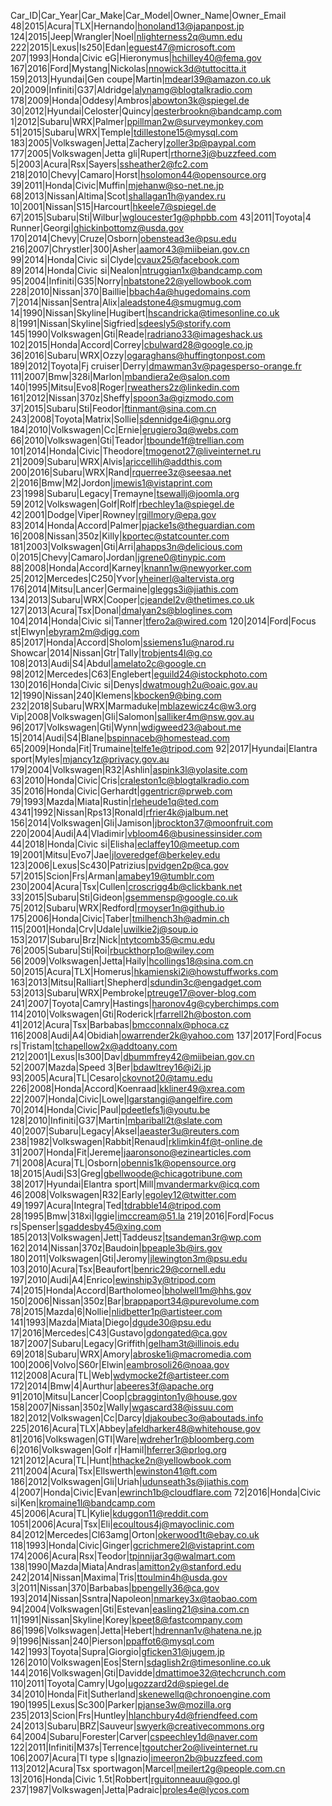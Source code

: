 Car_ID|Car_Year|Car_Make|Car_Model|Owner_Name|Owner_Email
48|2015|Acura|TLX|Hernando|honoland13@japanpost.jp
124|2015|Jeep|Wrangler|Noel|nlighterness2q@umn.edu
222|2015|Lexus|Is250|Edan|eguest47@microsoft.com
207|1993|Honda|Civic eG|Hieronymus|hchilley40@fema.gov
167|2016|Ford|Mystang|Nickolas|nnowick3d@tuttocitta.it
159|2013|Hyundai|Gen coupe|Martin|mdearl39@amazon.co.uk
20|2009|Infiniti|G37|Aldridge|alynamg@blogtalkradio.com
178|2009|Honda|Oddesy|Ambros|abowton3k@spiegel.de
30|2012|Hyundai|Celoster|Quincy|qesterbrookn@bandcamp.com
1|2012|Subaru|WRX|Palmer|ppillman2w@surveymonkey.com
51|2015|Subaru|WRX|Temple|tdillestone15@mysql.com
183|2005|Volkswagen|Jetta|Zachery|zoller3p@paypal.com
177|2005|Volkswagen|Jetta gli|Rupert|rthorne3j@buzzfeed.com
5|2003|Acura|Rsx|Sayers|ssheather2@fc2.com
218|2010|Chevy|Camaro|Horst|hsolomon44@opensource.org
39|2011|Honda|Civic|Muffin|mjehanw@so-net.ne.jp
68|2013|Nissan|Altima|Scot|shallagan1h@yandex.ru
10|2001|Nissan|S15|Harcourt|hkeele7@spiegel.de
67|2015|Subaru|Sti|Wilbur|wgloucester1g@phpbb.com
43|2011|Toyota|4 Runner|Georgi|ghickinbottomz@usda.gov
170|2014|Chevy|Cruze|Osborn|obenstead3e@psu.edu
216|2007|Chrystler|300|Asher|aamor43@miibeian.gov.cn
99|2014|Honda|Civic si|Clyde|cvaux25@facebook.com
89|2014|Honda|Civic si|Nealon|ntruggian1x@bandcamp.com
95|2004|Infiniti|G35|Norry|nbatstone22@yellowbook.com
228|2010|Nissan|370|Baillie|bbach4a@hugedomains.com
7|2014|Nissan|Sentra|Alix|aleadstone4@smugmug.com
14|1990|Nissan|Skyline|Hugibert|hscandricka@timesonline.co.uk
8|1991|Nissan|Skyline|Sigfried|sdeesly5@storify.com
145|1990|Volkswagen|Gti|Reade|radriano33@imageshack.us
102|2015|Honda|Accord|Correy|cbulward28@google.co.jp
36|2016|Subaru|WRX|Ozzy|ogaraghans@huffingtonpost.com
189|2012|Toyota|Fj cruiser|Derry|dmawman3v@pagesperso-orange.fr
111|2007|Bmw|328i|Marlon|mbandiera2e@salon.com
140|1995|Mitsu|Evo8|Roger|rweathers2z@linkedin.com
161|2012|Nissan|370z|Sheffy|spoon3a@gizmodo.com
37|2015|Subaru|Sti|Feodor|ftinmant@sina.com.cn
243|2008|Toyota|Matrix|Sollie|sdennidge4i@gnu.org
184|2010|Volkswagen|Cc|Ernie|erugiero3q@webs.com
66|2010|Volkswagen|Gti|Teador|tbounde1f@trellian.com
101|2014|Honda|Civic|Theodore|tmogenot27@liveinternet.ru
21|2009|Subaru|WRX|Alvis|ariccellih@addthis.com
200|2016|Subaru|WRX|Rand|rquerree3z@seesaa.net
2|2016|Bmw|M2|Jordon|jmewis1@vistaprint.com
23|1998|Subaru|Legacy|Tremayne|tsewallj@joomla.org
59|2012|Volkswagen|Golf|Rolf|rbechley1a@spiegel.de
42|2001|Dodge|Viper|Rowney|rgillmory@epa.gov
83|2014|Honda|Accord|Palmer|pjacke1s@theguardian.com
16|2008|Nissan|350z|Killy|kportec@statcounter.com
181|2003|Volkswagen|Gti|Arri|ahapps3n@delicious.com
0|2015|Chevy|Camaro|Jordan|jgrene0@tinypic.com
88|2008|Honda|Accord|Karney|knann1w@newyorker.com
25|2012|Mercedes|C250|Yvor|yheinerl@altervista.org
176|2014|Mitsu|Lancer|Germaine|gleggs3i@jiathis.com
134|2013|Subaru|WRX|Cooper|cjeandel2v@thetimes.co.uk
127|2013|Acura|Tsx|Donal|dmalyan2s@bloglines.com
104|2014|Honda|Civic si|Tanner|tfero2a@wired.com
120|2014|Ford|Focus st|Elwyn|ebyram2m@digg.com
85|2017|Honda|Accord|Sholom|ssiemens1u@narod.ru
Showcar|2014|Nissan|Gtr|Tally|trobjents4l@g.co
108|2013|Audi|S4|Abdul|amelato2c@google.cn
98|2012|Mercedes|C63|Englebert|eguild24@istockphoto.com
130|2016|Honda|Civic si|Denys|dwatmough2u@oaic.gov.au
12|1990|Nissan|240|Klemens|kbocken9@bing.com
232|2018|Subaru|WRX|Marmaduke|mblazewicz4c@w3.org
Vip|2008|Volkswagen|Gli|Salomon|salliker4m@nsw.gov.au
96|2017|Volkswagen|Gti|Wynn|wdigweed23@about.me
15|2014|Audi|S4|Blane|bspinnaceb@homestead.com
65|2009|Honda|Fit|Trumaine|telfe1e@tripod.com
92|2017|Hyundai|Elantra sport|Myles|mjancy1z@privacy.gov.au
179|2004|Volkswagen|R32|Ashlin|aspink3l@yolasite.com
63|2010|Honda|Civic|Cris|craleston1c@blogtalkradio.com
35|2016|Honda|Civic|Gerhardt|ggentricr@prweb.com
79|1993|Mazda|Miata|Rustin|rleheude1q@ted.com
4341|1992|Nissan|Rps13|Ronald|rfrier4k@jalbum.net
156|2014|Volkswagen|Gli|Jamison|jbrockton37@moonfruit.com
220|2004|Audi|A4|Vladimir|vbloom46@businessinsider.com
44|2018|Honda|Civic si|Elisha|eclaffey10@meetup.com
19|2001|Mitsu|Evo7|Jae|jloveredgef@berkeley.edu
123|2006|Lexus|Sc430|Patrizius|pvidgen2p@ca.gov
57|2015|Scion|Frs|Arman|amabey19@tumblr.com
230|2004|Acura|Tsx|Cullen|croscrigg4b@clickbank.net
33|2015|Subaru|Sti|Gideon|gsemmensp@google.co.uk
75|2012|Subaru|WRX|Redford|rmoyser1n@github.io
175|2006|Honda|Civic|Taber|tmilhench3h@admin.ch
115|2001|Honda|Crv|Udale|uwilkie2j@soup.io
153|2017|Subaru|Brz|Nick|ntytcomb35@cmu.edu
76|2005|Subaru|Sti|Roi|rbuckthorp1o@wiley.com
56|2009|Volkswagen|Jetta|Haily|hcollings18@sina.com.cn
50|2015|Acura|TLX|Homerus|hkamienski2i@howstuffworks.com
163|2013|Mitsu|Ralliart|Shepherd|sdundin3c@engadget.com
53|2013|Subaru|WRX|Pembroke|ptreuge17@over-blog.com
241|2007|Toyota|Camry|Hastings|haronov4g@cyberchimps.com
114|2010|Volkswagen|Gti|Roderick|rfarrell2h@boston.com
41|2012|Acura|Tsx|Barbabas|bmcconnalx@phoca.cz
116|2008|Audi|A4|Obidiah|owarrender2k@yahoo.com
137|2017|Ford|Focus rs|Tristam|tchapellow2x@addtoany.com
212|2001|Lexus|Is300|Dav|dbummfrey42@miibeian.gov.cn
52|2007|Mazda|Speed 3|Ber|bdawltrey16@i2i.jp
93|2005|Acura|TL|Cesaro|ckovnot20@tamu.edu
226|2008|Honda|Accord|Koenraad|kkliner49@xrea.com
22|2007|Honda|Civic|Lowe|lgarstangi@angelfire.com
70|2014|Honda|Civic|Paul|pdeetlefs1j@youtu.be
128|2010|Infiniti|G37|Martin|mbariball2t@slate.com
40|2007|Subaru|Legacy|Aksel|aeaster3u@reuters.com
238|1982|Volkswagen|Rabbit|Renaud|rklimkin4f@t-online.de
31|2007|Honda|Fit|Jereme|jaaronsono@ezinearticles.com
71|2008|Acura|TL|Osborn|obennis1k@opensource.org
18|2015|Audi|S3|Greg|gbellwoode@chicagotribune.com
38|2017|Hyundai|Elantra sport|Mill|mvandermarkv@icq.com
46|2008|Volkswagen|R32|Early|egoley12@twitter.com
49|1997|Acura|Integra|Ted|tdrabble14@tripod.com
28|1995|Bmw|318xi|Iggie|imccream@51.la
219|2016|Ford|Focus rs|Spenser|sgaddesby45@xing.com
185|2013|Volkswagen|Jett|Taddeusz|tsandeman3r@wp.com
162|2014|Nissan|370z|Baudoin|bpeaple3b@irs.gov
180|2011|Volkswagen|Gti|Jeromy|jlewington3m@psu.edu
103|2010|Acura|Tsx|Beaufort|benric29@cornell.edu
197|2010|Audi|A4|Enrico|ewinship3y@tripod.com
74|2015|Honda|Accord|Bartholomeo|bholwell1m@hhs.gov
150|2006|Nissan|350z|Bar|brappaport34@purevolume.com
78|2015|Mazda|6|Nollie|nlidbetter1p@artisteer.com
141|1993|Mazda|Miata|Diego|dgude30@psu.edu
17|2016|Mercedes|C43|Gustavo|gdongated@ca.gov
187|2007|Subaru|Legacy|Griffith|gelham3t@illinois.edu
69|2018|Subaru|WRX|Amory|abroske1i@macromedia.com
100|2006|Volvo|S60r|Elwin|eambrosoli26@noaa.gov
112|2008|Acura|TL|Web|wdymocke2f@artisteer.com
172|2014|Bmw|4|Aurthur|abeeres3f@apache.org
91|2010|Mitsu|Lancer|Coop|cbragginton1y@house.gov
158|2007|Nissan|350z|Wally|wgascard38@issuu.com
182|2012|Volkswagen|Cc|Darcy|djakoubec3o@aboutads.info
225|2016|Acura|TLX|Abbey|afeldharker48@whitehouse.gov
81|2016|Volkswagen|GTI|Ware|wdreher1r@bloomberg.com
6|2016|Volkswagen|Golf r|Hamil|hferrer3@prlog.org
121|2012|Acura|TL|Hunt|hthacke2n@yellowbook.com
211|2004|Acura|Tsx|Ellswerth|ewinston41@ft.com
186|2012|Volkswagen|Gli|Uriah|udunseath3s@jiathis.com
4|2007|Honda|Civic|Evan|ewrinch1b@cloudflare.com
72|2016|Honda|Civic si|Ken|kromaine1l@bandcamp.com
45|2006|Acura|TL|Kylie|kduggon11@reddit.com
1051|2006|Acura|Tsx|Eli|ecoultous4j@mayoclinic.com
84|2012|Mercedes|Cl63amg|Orton|okerwood1t@ebay.co.uk
118|1993|Honda|Civic|Ginger|gcrichmere2l@vistaprint.com
174|2006|Acura|Rsx|Teodor|tpinnijar3g@walmart.com
138|1990|Mazda|Miata|Andras|amitton2y@stanford.edu
242|2014|Nissan|Maxima|Tris|ttoulmin4h@usda.gov
3|2011|Nissan|370|Barbabas|bpengelly36@ca.gov
193|2014|Nissan|Ssntra|Napoleon|nmarkey3x@taobao.com
94|2004|Volkswagen|Gti|Estevan|easling21@sina.com.cn
11|1991|Nissan|Skyline|Korey|kpeet8@fastcompany.com
86|1996|Volkswagen|Jetta|Hebert|hdrennan1v@hatena.ne.jp
9|1996|Nissan|240|Pierson|ppaffot6@mysql.com
142|1993|Toyota|Supra|Giorgio|gficken31@jugem.jp
126|2010|Volkswagen|Eos|Stern|sdaglish2r@timesonline.co.uk
144|2016|Volkswagen|Gti|Davidde|dmattimoe32@techcrunch.com
110|2011|Toyota|Camry|Ugo|ugozzard2d@spiegel.de
34|2010|Honda|Fit|Sutherland|skenewellq@chronoengine.com
190|1995|Lexus|Sc300|Parker|pjanse3w@mozilla.org
235|2013|Scion|Frs|Huntley|hlanchbury4d@friendfeed.com
24|2013|Subaru|BRZ|Sauveur|swyerk@creativecommons.org
64|2004|Subaru|Forester|Carver|cspeechley1d@naver.com
122|2011|Infiniti|M37s|Terrence|tgoutcher2o@liveinternet.ru
106|2007|Acura|Tl type s|Ignazio|imeeron2b@buzzfeed.com
113|2012|Acura|Tsx sportwagon|Marcel|meilert2g@people.com.cn
13|2016|Honda|Civic 1.5t|Robbert|rguitonneauu@goo.gl
237|1987|Volkswagen|Jetta|Padraic|proles4e@lycos.com

